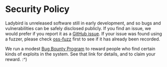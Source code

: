 # Security Policy

Ladybird is unreleased software still in early development, and so bugs and vulnerabilities can be safely disclosed publicly. If you find an issue, we would prefer if you report it as a [GitHub issue](https://github.com/LadybirdWebBrowser/ladybird/issues/new). If your issue was found using a fuzzer, please check [oss-fuzz](https://bugs.chromium.org/p/oss-fuzz/issues/list?q=label:Proj-serenity) first to see if it has already been recorded.

We run a modest [Bug Bounty Program](https://serenityos.org/bounty/) to reward people who find certain kinds of exploits in the system. See that link for details, and to claim your reward. :^)
